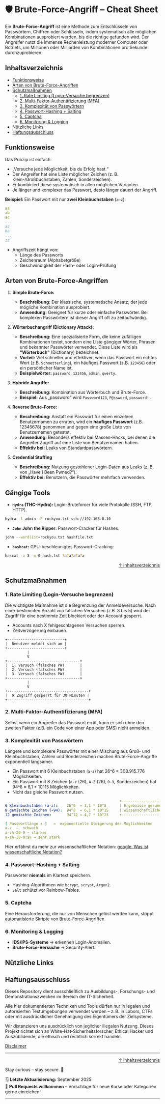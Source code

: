 # 🛡️ Brute-Force-Angriff – Cheat Sheet

Ein **Brute-Force-Angriff** ist eine Methode zum Entschlüsseln von Passwörtern, Chiffren oder Schlüsseln, indem systematisch alle möglichen Kombinationen ausprobiert werden, bis die richtige gefunden wird.
Der Angreifer nutzt die immense Rechenleistung moderner Computer oder Botnets, um Millionen oder Milliarden von Kombinationen pro Sekunde durchzuprobieren.

## Inhaltsverzeichnis
- [Funktionsweise](#funktionsweise)
- [Arten von Brute-Force-Angriffen](#arten-von-brute-force-angriffen)
- [Schutzmaßnahmen](#schutzmaßnahmen)
    - [1. Rate Limiting (Login-Versuche begrenzen)](#1-rate-limiting-login-versuche-begrenzen)
    - [2. Multi-Faktor-Authentifizierung (MFA)](#2-multi-faktor-authentifizierung-mfa)
    - [3. Komplexität von Passwörtern](#3-komplexität-von-passwörtern)
    - [4. Passwort-Hashing + Salting](#4-passwort-hashing--salting)
    - [5. Captcha](#5-captcha)
    - [6. Monitoring & Logging](#6-monitoring--logging)
- [Nützliche Links](#nützliche-links)
- [Haftungsausschluss](#haftungsausschluss)

## Funktionsweise

Das Prinzip ist einfach:
- „Versuche jede Möglichkeit, bis du Erfolg hast.“
- Der Angreifer hat eine Liste möglicher Zeichen (z. B. Klein-/Großbuchstaben, Zahlen, Sonderzeichen).
- Er kombiniert diese systematisch in allen möglichen Varianten.
- Je länger und komplexer das Passwort, desto länger dauert der Angriff.

**Beispiel:** Ein Passwort mit nur **zwei Kleinbuchstaben** (`a–z`):

```yaml
aa
ab
ac
...
az
ba
...
zz
```

- Angriffszeit hängt von:
    - Länge des Passworts
    - Zeichenraum (Alphabetgröße)
    - Geschwindigkeit der Hash- oder Login-Prüfung

## Arten von Brute-Force-Angriffen

1. **Simple Brute-Force:**

    - **Beschreibung:** Der klassische, systematische Ansatz, der jede mögliche Kombination ausprobiert.
    - **Anwendung:** Geeignet für kurze oder einfache Passwörter. Bei komplexen Passwörtern ist dieser Angriff oft zu zeitaufwändig.

2. **Wörterbuchangriff (Dictionary Attack):**

    - **Beschreibung:** Eine spezialisierte Form, die keine zufälligen Kombinationen testet, sondern eine Liste gängiger Wörter, Phrasen und bekannter Passwörter verwendet. Diese Liste wird als **"Wörterbuch"** (Dictionary) bezeichnet.
    - **Vorteil:** Viel schneller und effektiver, wenn das Passwort ein echtes Wort (z.B. `Schmetterling`), ein häufiges Passwort (z.B. `123456`) oder ein persönlicher Name ist.
    - **Beispielwörter:** `password`, `123456`, `admin`, `qwerty`.

3. **Hybride Angriffe:**

    - **Beschreibung:** Kombination aus Wörterbuch und Brute-Force.
    - **Beispiel:** Aus „password“ wird `Password123`, `P@ssword`, `password!` .

4. **Reverse Brute-Force:**

    - **Beschreibung:** Anstatt ein Passwort für einen einzelnen Benutzernamen zu erraten, wird ein **häufiges Passwort** (z.B. 12345678) genommen und gegen eine große Liste von Benutzernamen getestet.
    - **Anwendung:** Besonders effektiv bei Massen-Hacks, bei denen die Angreifer Zugriff auf eine Liste von Benutzernamen haben.
    - **Effektiv bei:** Leaks von Standardpasswörtern.

5. **Credential Stuffing**

    - **Beschreibung:** Nutzung gestohlener Login-Daten aus Leaks (z. B. von „Have I Been Pwned?“).
    - **Effektiv bei:** Benutzern, die Passwörter mehrfach verwenden.

## Gängige Tools

- **`Hydra` (THC-Hydra):** Login-Bruteforcer für viele Protokolle (SSH, FTP, HTTP).
```bash
hydra -l admin -P rockyou.txt ssh://192.168.0.10
```

- **`John` John the Ripper:** Passwort-Cracker für Hashes.
```bash
john --wordlist=rockyou.txt hashfile.txt
```

- **`hashcat`:** GPU-beschleunigtes Passwort-Cracking:
```bash
hascat -a 3 -m 0 hash.txt ?a?a?a?a?a
```

<div align=right>

[↑ Inhaltsverzeichnis](#inhaltsverzeichnis)

</div>

## Schutzmaßnahmen

### 1. Rate Limiting (Login-Versuche begrenzen)

Die wichtigste Maßnahme ist die Begrenzung der Anmeldeversuche. Nach einer bestimmten Anzahl von falschen Versuchen (z.B. 3 bis 5) wird der Zugriff für eine bestimmte Zeit blockiert oder der Account gesperrt.

- Accounts nach X fehlgeschlagenen Versuchen sperren.
- Zeitverzögerung einbauen.

```text
+--------------------------+
|  Benutzer meldet sich an |
+--------------------------+
          |
          V
+---------------------------------+
|  1. Versuch (falsches PW)       |
|  2. Versuch (falsches PW)       |
|  3. Versuch (falsches PW)       |
+---------------------------------+
          |
          V
+-------------------------------------+
|  ❌ Zugriff gesperrt für 30 Minuten |
+-------------------------------------+
```

### 2. Multi-Faktor-Authentifizierung (MFA)

Selbst wenn ein Angreifer das Passwort errät, kann er sich ohne den zweiten Faktor (z.B. ein Code von einer App oder SMS) nicht anmelden.

### 3. Komplexität von Passwörtern

Längere und komplexere Passwörter mit einer Mischung aus Groß- und Kleinbuchstaben, Zahlen und Sonderzeichen machen Brute-Force-Angriffe exponentiell langsamer.

- Ein Passwort mit 6 Kleinbuchstaben (`a-z`) hat 26^6 = 308.915.776 Möglichkeiten.
- Ein Passwort mit 8 Zeichen (`a-z` (26), `A-Z` (26), `0-9`, Sonderzeichen) hat 94^8 ≈ 6,1 * 10^15 Möglichkeiten.
- Nicht das gleiche Passwort nutzen.

```yaml
                                                    +-----------------------------+
6 Kleinbuchstaben (a-z):    26^6  ≈ 3,1 * 10^8      | Ergebnisse gerundet nach    |
8 gemischte Zeichen (~94):  94^8  ≈ 6,1 * 10^15     | wissenschaftlicher Notation |
12 gemischte Zeichen:       94^12 ≈ 4,7 * 10^23     +-----------------------------+

[ Passwortlänge ↑ ]   =  exponentielle Steigerung der Möglichkeiten
a-z  →  schwach
a-zA-Z0-9 → stärker
a-zA-Z0-9!$% → sehr stark

```

Hier erfährst du mehr zur wissenschaftlichen Notation: [google: Was ist wissenschaftliche Notation?](https://www.google.com/search?client=firefox-b-d&q=Was+ist+wissenschaftliche+Notation%3F)

### 4. Passwort-Hashing + Salting

Passwörter **niemals** im Klartext speichern.

- Hashing-Algorithmen wie `bcrypt`, `scrypt`, `Argon2`.
- `Salt` schützt vor Rainbow-Tables.

### 5. Captcha

Eine Herausforderung, die nur von Menschen gelöst werden kann, stoppt automatisierte Skripte von Brute-Force-Angriffen.


### 6. Monitoring & Logging

- **IDS/IPS-Systeme** → erkennen Login-Anomalien.
- **Brute-Force-Versuche** → Security-Alert.

## Nützliche Links

## Haftungsausschluss

Dieses Repository dient ausschließlich zu Ausbildungs-, Forschungs- und Demonstrationszwecken im Bereich der IT-Sicherheit.

Alle hier dokumentierten Techniken und Tools dürfen nur in legalen und autorisierten Testumgebungen verwendet werden – z. B. in Labors, CTFs oder mit ausdrücklicher Genehmigung des Eigentümers der Zielsysteme.

Wir distanzieren uns ausdrücklich von jeglicher illegalen Nutzung.
Dieses Projekt richtet sich an White-Hat-Sicherheitsforscher, Ethical Hacker und Auszubildende, die ethisch und rechtlich korrekt handeln.

[Disclaimer](/00-disclaimer/disclaimer.md)

--- 

<div align=right>

[↑ Inhaltsverzeichnis](#inhaltsverzeichnis)

</div>

Stay curious – stay secure. 🔐

🗓️ **Letzte Aktualisierung:** September 2025  
🤝 **Pull Requests willkommen** – Vorschläge für neue Kurse oder Kategorien gerne einreichen!

---
